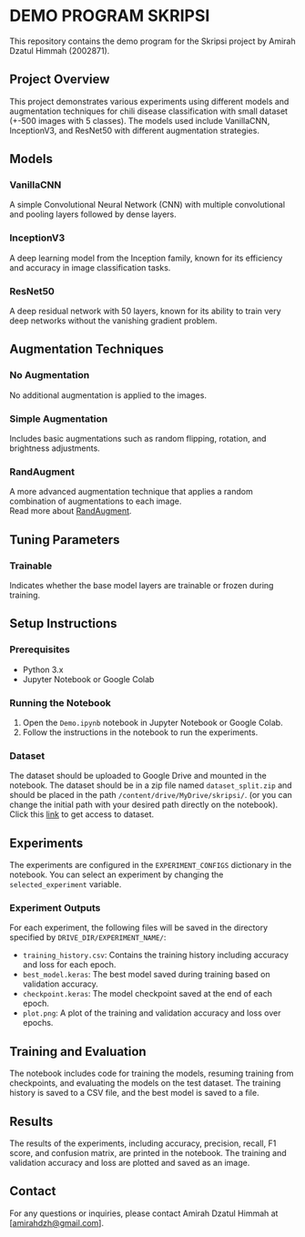 # DEMO PROGRAM SKRIPSI

This repository contains the demo program for the Skripsi project by Amirah Dzatul Himmah (2002871).

## Project Overview

This project demonstrates various experiments using different models and augmentation techniques for chili disease classification with small dataset (+-500 images with 5 classes). The models used include VanillaCNN, InceptionV3, and ResNet50 with different augmentation strategies.

## Models

### VanillaCNN
A simple Convolutional Neural Network (CNN) with multiple convolutional and pooling layers followed by dense layers.

### InceptionV3
A deep learning model from the Inception family, known for its efficiency and accuracy in image classification tasks.

### ResNet50
A deep residual network with 50 layers, known for its ability to train very deep networks without the vanishing gradient problem.

## Augmentation Techniques

### No Augmentation
No additional augmentation is applied to the images.

### Simple Augmentation
Includes basic augmentations such as random flipping, rotation, and brightness adjustments.

### RandAugment
A more advanced augmentation technique that applies a random combination of augmentations to each image. <br>
Read more about [RandAugment](https://openaccess.thecvf.com/content_CVPRW_2020/html/w40/Cubuk_Randaugment_Practical_Automated_Data_Augmentation_With_a_Reduced_Search_Space_CVPRW_2020_paper.html).

## Tuning Parameters

### Trainable
Indicates whether the base model layers are trainable or frozen during training.

## Setup Instructions

### Prerequisites

- Python 3.x
- Jupyter Notebook or Google Colab

<!-- ### Installation

1. Clone the repository:
   ```sh
   git clone <repository-url>
   cd repo
   ```

2. Install the required packages:
   ```sh
   pip install -r requirements.txt
   ``` -->

### Running the Notebook

1. Open the `Demo.ipynb` notebook in Jupyter Notebook or Google Colab.
2. Follow the instructions in the notebook to run the experiments.

### Dataset

The dataset should be uploaded to Google Drive and mounted in the notebook. The dataset should be in a zip file named `dataset_split.zip` and should be placed in the path `/content/drive/MyDrive/skripsi/`. (or you can change the initial path with your desired path directly on the notebook). <br>
Click this [link](https://drive.google.com/file/d/1Xn5DmKw8tt7jsaFVueiqLFMVaxjN0duH/view?usp=drive_link) to get access to dataset.

## Experiments

The experiments are configured in the `EXPERIMENT_CONFIGS` dictionary in the notebook. You can select an experiment by changing the `selected_experiment` variable.

### Experiment Outputs

For each experiment, the following files will be saved in the directory specified by `DRIVE_DIR/EXPERIMENT_NAME/`:
- `training_history.csv`: Contains the training history including accuracy and loss for each epoch.
- `best_model.keras`: The best model saved during training based on validation accuracy.
- `checkpoint.keras`: The model checkpoint saved at the end of each epoch.
- `plot.png`: A plot of the training and validation accuracy and loss over epochs.

## Training and Evaluation

The notebook includes code for training the models, resuming training from checkpoints, and evaluating the models on the test dataset. The training history is saved to a CSV file, and the best model is saved to a file.

## Results

The results of the experiments, including accuracy, precision, recall, F1 score, and confusion matrix, are printed in the notebook. The training and validation accuracy and loss are plotted and saved as an image.

<!-- ## License

This project is licensed under the MIT License. See the [LICENSE](LICENSE) file for details. -->

## Contact

For any questions or inquiries, please contact Amirah Dzatul Himmah at [amirahdzh@gmail.com].

